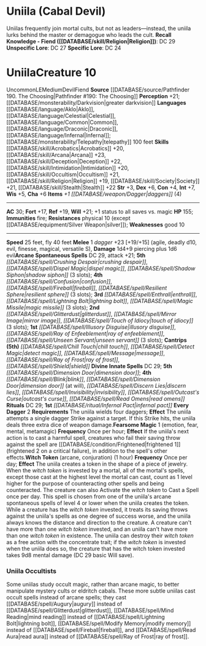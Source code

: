 ﻿---
ac: '20'
alignment: CG
all_resistance: null
burrow_speed: null
charisma: '+4'
climb_speed: null
constitution: '+3'
creature_ability:
- Ghost Touch
- Powerful Charge
- Wild Empathy
creature_family: null
description: "Symbols of grace and purity, unicorns resemble proud and noble horses.\
  \ They are typically pure white of coat, but they are best known for the single,\
  \ delicate horn that extends from the center of their forehead. While unicorns often\
  \ serve as protectors of unspoiled wilderness and sacred places, they are themselves\
  \ highly sought after for their horns, which are said to possess potent magical\
  \ properties. To many, the mere idea of hunting such a magnificent creature in the\
  \ hopes of severing its horn is utterly reprehensible. Indeed, a de-horned unicorn\
  \ is a sorry sight, and few such unicorns survive much longer in the wild.<br/><br/>\
  \ Unicorns are found almost exclusively in remote, unsullied areas of wilderness.\
  \ Sometimes associated with good-aligned deities, other times associated with nature\
  \ and the fey, unicorns are always known for their righteousness and nobility. They\
  \ are wary, at best, of most humanoid creatures, due in large part for poachers\u2019\
  \ tendency to hunt them for their horns, but unicorns are often rumored to have\
  \ a weakness for those who are pure of both heart and spirit. Despite some tales,\
  \ unicorns are equally likely to recognize purity in young men as in young women.<br/><br/><b><u>Recall\
  \ Knowledge - Beast</u> ( [[DATABASE/skill/Arcana|Arcana]] , [[DATABASE/skill/Nature|Nature]]\
  \ )</b>: DC 18<br/><b><u>Recall Knowledge - Fey</u> ( [[DATABASE/skill/Nature|Nature]]\
  \ )</b>: DC 18<br/><b><u>Unspecific Lore</u></b>: DC 16<br/><b><u>Specific Lore</u></b>:\
  \ DC 13"
dexterity: '+3'
element: null
fly_speed: null
fortitude: '+10'
hardness: null
hp: '45'
id: '397'
immunity:
- poison
intelligence: '+0'
land_speed: '45'
language:
- '[[DATABASE/language/Common|Common]]'
- '[[DATABASE/language/Sylvan|Sylvan]]'
level: '3'
max_speed: '45'
name: Unicorn
perception: '+13'
rarity: Common
reflex: '+8'
resistance: null
rus_type_level: null
school: null
sense:
- darkvision
- scent (imprecise) 30 feet
size: Large
skill:
- '[[DATABASE/skill/Acrobatics|Acrobatics]] +10'
- '[[DATABASE/skill/Diplomacy|Diplomacy]] +11'
- '[[DATABASE/skill/Stealth|Stealth]] +8'
- '[[DATABASE/skill/Survival|Survival]] +9'
source: '[[DATABASE/source/Bestiary|Bestiary]]'
speed:
- 45 feet
spell:
- '[[DATABASE/spell/Detect Alignment|Detect Alignment]]'
- '[[DATABASE/spell/Heal|Heal]]'
- '[[DATABASE/spell/Light|Light]]'
- '[[DATABASE/spell/Neutralize Poison|Neutralize Poison]]'
- '[[DATABASE/spell/Tree Stride|Tree Stride]]'
strength: '+4'
strength_req: '4'
strongest_save:
- Will
swim_speed: null
trait:
- '[[DATABASE/trait/Beast|Beast]]'
- '[[DATABASE/trait/Fey|Fey]]'
type: Creature
vision: Darkvision
weakest_save:
- Reflex
weakness: null
will: '+11'
wisdom: '+4'

---
# Uniila (Cabal Devil)

Uniilas frequently join mortal cults, but not as leaders—instead, the uniila lurks behind the master or demagogue who leads the cult.
**Recall Knowledge - Fiend ([[DATABASE/skill/Religion|Religion]])**: DC 29
**Unspecific Lore**: DC 27
**Specific Lore**: DC 24

# Uniila<span class="item-type">Creature 10</span>

<span class="trait-uncommon item-trait">Uncommon</span><span class="trait-alignment item-trait">LE</span><span class="trait-size item-trait">Medium</span><span class="item-trait">Devil</span><span class="item-trait">Fiend</span>
**Source** [[DATABASE/source/Pathfinder 190. The Choosing|Pathfinder #190: The Choosing]]
**Perception** +21; [[DATABASE/monsterability/Darkvision|greater darkvision]]
**Languages** [[DATABASE/language/Aklo|Aklo]], [[DATABASE/language/Celestial|Celestial]], [[DATABASE/language/Common|Common]], [[DATABASE/language/Draconic|Draconic]], [[DATABASE/language/Infernal|Infernal]]; [[DATABASE/monsterability/Telepathy|telepathy]] 100 feet
**Skills** [[DATABASE/skill/Acrobatics|Acrobatics]] +20, [[DATABASE/skill/Arcana|Arcana]] +23, [[DATABASE/skill/Deception|Deception]] +22, [[DATABASE/skill/Intimidation|Intimidation]] +20, [[DATABASE/skill/Occultism|Occultism]] +21, [[DATABASE/skill/Religion|Religion]] +19, [[DATABASE/skill/Society|Society]] +21, [[DATABASE/skill/Stealth|Stealth]] +22
**Str** +3, **Dex** +6, **Con** +4, **Int** +7, **Wis** +5, **Cha** +6
**Items** _+1 [[DATABASE/weapon/Dagger|daggers]]_ (4)

---
**AC** 30; **Fort** +17, **Ref** +19, **Will** +21; +1 status to all saves vs. magic
**HP** 155; **Immunities** fire; **Resistances** physical 10 (except [[DATABASE/equipment/Silver Weapon|silver]]); **Weaknesses** good 10

---
**Speed** 25 feet, fly 40 feet
<span class="in-box-ability">**Melee** <span class="action-icon">1</span> _dagger_ +23 [+19/+15] (agile, deadly d10, evil, finesse, magical, versatile S), **Damage** 1d4+9 piercing plus 1d6 evil</span>**Arcane Spontaneous Spells** DC 29, attack +21; **5th** _[[DATABASE/spell/Crushing Despair|crushing despair]]_, _[[DATABASE/spell/Dispel Magic|dispel magic]]_, _[[DATABASE/spell/Shadow Siphon|shadow siphon]]_ (3 slots); **4th** _[[DATABASE/spell/Confusion|confusion]]_, _[[DATABASE/spell/Fireball|fireball]]_, _[[DATABASE/spell/Resilient Sphere|resilient sphere]]_ (3 slots); **3rd** _[[DATABASE/spell/Enthrall|enthrall]]_, _[[DATABASE/spell/Lightning Bolt|lightning bolt]]_, _[[DATABASE/spell/Magic Missile|magic missile]]_ (3 slots); **2nd** _[[DATABASE/spell/Glitterdust|glitterdust]]_, _[[DATABASE/spell/Mirror Image|mirror image]]_, _[[DATABASE/spell/Touch of Idiocy|touch of idiocy]]_ (3 slots); **1st** _[[DATABASE/spell/Illusory Disguise|illusory disguise]]_, _[[DATABASE/spell/Ray of Enfeeblement|ray of enfeeblement]]_, _[[DATABASE/spell/Unseen Servant|unseen servant]]_ (3 slots); **Cantrips** **(5th)** _[[DATABASE/spell/Chill Touch|chill touch]]_, _[[DATABASE/spell/Detect Magic|detect magic]]_, _[[DATABASE/spell/Message|message]]_, _[[DATABASE/spell/Ray of Frost|ray of frost]]_, _[[DATABASE/spell/Shield|shield]]_
**Divine Innate Spells** DC 29; **5th** _[[DATABASE/spell/Dimension Door|dimension door]]_; **4th** _[[DATABASE/spell/Blink|blink]]_, _[[DATABASE/spell/Dimension Door|dimension door]]_ (at will), _[[DATABASE/spell/Discern Lies|discern lies]]_, _[[DATABASE/spell/Invisibility|invisibility]]_, _[[DATABASE/spell/Outcast's Curse|outcast's curse]]_, _[[DATABASE/spell/Read Omens|read omens]]_
**Rituals** DC 29; **1st** _[[DATABASE/ritual/Infernal Pact|infernal pact]]_
<span class="in-box-ability">**Every Dagger** <span class="action-icon">2</span> **Requirements** The uniila wields four daggers; **Effect** The uniila attempts a single dagger Strike against a target. If this Strike hits, the uniila deals three extra dice of weapon damage.</span><span class="in-box-ability">**Fearsome Magic** <span class="action-icon">1</span> (emotion, fear, mental, metamagic) **Frequency** Once per hour; **Effect** If the uniila's next action is to cast a harmful spell, creatures who fail their saving throw against the spell are [[DATABASE/condition/Frightened|frightened 1]] (frightened 2 on a critical failure), in addition to the spell's other effects.</span><span class="in-box-ability">**Witch Token** (arcane, conjuration) (1 hour) **Frequency** Once per day; **Effect** The uniila creates a token in the shape of a piece of jewelry. When the _witch token_ is invested by a mortal, all of the mortal's spells, except those cast at the highest level the mortal can cast, count as 1 level higher for the purpose of counteracting other spells and being counteracted. The creature can also Activate the _witch token_ to Cast a Spell once per day. This spell is chosen from one of the uniila's arcane spontaneous spells of level 4 or lower when the uniila creates the token. While a creature has the _witch token_ invested, it treats its saving throws against the uniila's spells as one degree of success worse, and the uniila always knows the distance and direction to the creature. A creature can't have more than one _witch token_ invested, and an uniila can't have more than one _witch token_ in existence. The uniila can destroy their _witch token_ as a free action with the concentrate trait; if the _witch token_ is invested when the uniila does so, the creature that has the witch token invested takes 9d8 mental damage (DC 29 basic Will save).</span>

###  Uniila Occultists

Some uniilas study occult magic, rather than arcane magic, to better manipulate mystery cults or eldritch cabals. These more subtle uniilas cast occult spells instead of arcane spells; they cast [[DATABASE/spell/Augury|augury]] instead of [[DATABASE/spell/Glitterdust|glitterdust]], [[DATABASE/spell/Mind Reading|mind reading]] instead of [[DATABASE/spell/Lightning Bolt|lightning bolt]], [[DATABASE/spell/Modify Memory|modify memory]] instead of [[DATABASE/spell/Fireball|fireball]], and [[DATABASE/spell/Read Aura|read aura]] instead of [[DATABASE/spell/Ray of Frost|ray of frost]].